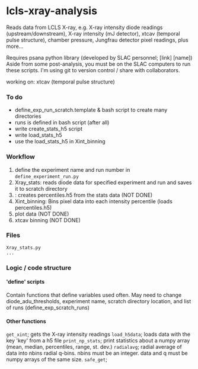# lcls-xray-analysis

Reads data from LCLS X-ray, e.g. X-ray intensity diode readings (upstream/downstream), X-ray intensity (mJ detector), xtcav (temporal pulse structure), chamber pressure, Jungfrau detector pixel readings, plus more...

Requires psana python library (developed by SLAC personnel; [link] [name])
Aside from some post-analysis, you must be on the SLAC computers to run these scripts. I'm using git to version control / share with collaborators.

working on: xtcav (temporal pulse structure)

### To do
- define_exp_run_scratch.template & bash script to create many directories
- runs is defined in bash script (after all)
- write create_stats_h5 script
- write load_stats_h5
- use the load_stats_h5 in Xint_binning

### Workflow

1. define the experiment name and run number in `define_experiment_run.py`
2. Xray_stats: reads diode data for specified experiment and run and saves it to scratch directory
3. : creates percentiles.h5 from the stats data (NOT DONE)
4. Xint_binning: Bins pixel data into each intensity percentile (loads percentiles.h5)
5. plot data (NOT DONE)
6. xtcav binning (NOT DONE)


### Files

```
Xray_stats.py
...
```

### Logic / code structure

#### 'define' scripts

Contain functions that define variables used often. May need to change diode_adu_thresholds, experiment name, scratch directory location, and list of runs (define_exp_scratch_runs)

#### Other functions

`get_xint`; gets the X-ray intensity readings
`load_h5data`; loads data with the key 'key' from a h5 file
`print_np_stats`; print statistics about a numpy array (mean, median, percentiles, range, st. dev.)
`radialavg`; radial average of data into nbins radial q-bins.
  nbins must be an integer.
  data and q must be numpy arrays of the same size.
`safe_get`;




